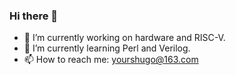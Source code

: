 ### Hi there 👋

- 🔭 I’m currently working on hardware and RISC-V.
- 🌱 I’m currently learning Perl and Verilog. 
- 📫 How to reach me: yourshugo@163.com
